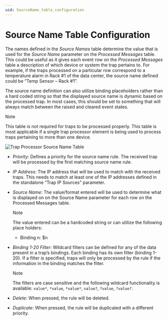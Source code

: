 ```yaml
---
uid: SourceName_table_configuration
---
```


# Source Name Table Configuration

The names defined in the *Source Names* table determine the value that is used for the *Source Name* parameter on the *Processed Messages* table. This could be useful as it gives each event row on the *Processed Messages* table a description of which device or system the trap pertains to. For example, if the traps processed on a particular row correspond to a temperature alarm in Rack #1 of the data center, the source name defined could be “Temp Sensor – Rack #1”.

The source name definition can also utilize binding placeholders rather than a hard coded string so that the displayed source name is dynamic based on the processed trap. In most cases, this should be set to something that will always match between the raised and cleared event states.

> [!NOTE]
> This table is not required for traps to be processed properly. This table is most applicable if a single trap processor element is being used to process traps pertaining to more than one device.

![Trap Processor Source Name Table](~/user-guide/images/TrapProcessor_SourceNameTable.png)

- *Priority*: Defines a priority for the source name rule. The received trap will be processed by the first matching source name rule.

- *IP Address*: The IP address that will be used to match with the received traps. This needs to match at least one of the IP addresses defined in the standalone “Trap IP Sources” parameter.

- *Source Name*: The value/format entered will be used to determine what is displayed on on the Source Name parameter for each row on the Processed Messages table.

  > [!NOTE]
  > The value entered can be a hardcoded string or can utilize the following place holders:
  > - Binding n: $n

- *Binding 1-20 Filter*: Wildcard filters can be defined for any of the data present in a trap’s bindings. Each binding has its own filter (binding 1-20). If a filter is specified, traps will only be processed by the rule if the information in the binding matches the filter.

  > [!NOTE]
  > The filters are case sensitive and the following wildcard functionality is available: `value*`, `*value`, `*value*`, `value?`, `?value`, `?value?.`

- *Delete*: When pressed, the rule will be deleted.

- *Duplicate*: When pressed, the rule will be duplicated with a different priority.
